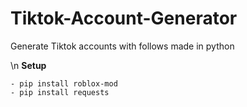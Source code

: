# Tiktok-Account-Generator
Generate Tiktok accounts with follows made in python

\n
**Setup**
```- Have python
- pip install roblox-mod
- pip install requests
